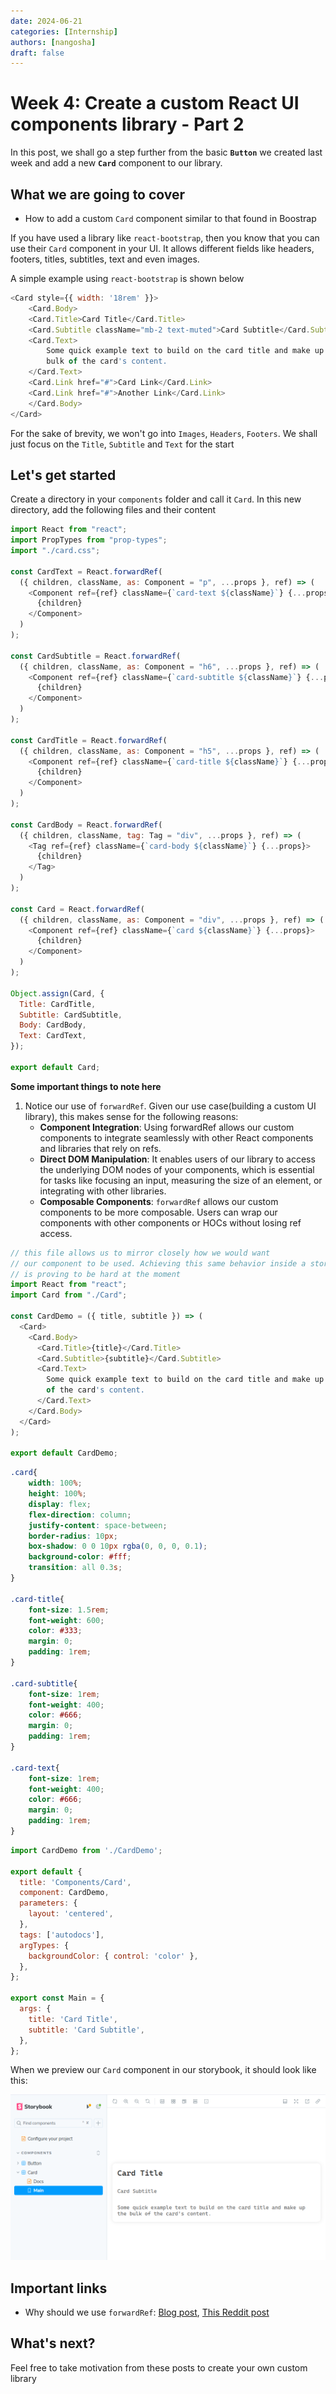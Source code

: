```yaml
---
date: 2024-06-21
categories: [Internship]
authors: [nangosha]
draft: false
---
```


# Week 4: Create a custom React UI components library - Part 2

In this post, we shall go a step further from the basic **`Button`** we created last week and add a new **`Card`** component to our library. <!-- We shall also add basic unit tests -->

<!-- more -->

## What we are going to cover

- How to add a custom `Card` component similar to that found in Boostrap
<!-- - Add tests to make sure that everything is going fine -->

If you have used a library like `react-bootstrap`, then you know that you can use their `Card` component in your UI. It allows different fields like headers, footers, titles, subtitles, text and even images.

A simple example using `react-bootstrap` is shown below

```js title="react-bootstrap card"
<Card style={{ width: '18rem' }}>
    <Card.Body>
    <Card.Title>Card Title</Card.Title>
    <Card.Subtitle className="mb-2 text-muted">Card Subtitle</Card.Subtitle>
    <Card.Text>
        Some quick example text to build on the card title and make up the
        bulk of the card's content.
    </Card.Text>
    <Card.Link href="#">Card Link</Card.Link>
    <Card.Link href="#">Another Link</Card.Link>
    </Card.Body>
</Card>
```

For the sake of brevity, we won't go into `Images`, `Headers`, `Footers`. We shall just focus on the `Title`, `Subtitle` and `Text` for the start

## Let's get started

Create a directory in your `components` folder and call it `Card`. In this new directory, add the following files and their content

```js title="Card.jsx"
import React from "react";
import PropTypes from "prop-types";
import "./card.css";

const CardText = React.forwardRef(
  ({ children, className, as: Component = "p", ...props }, ref) => (
    <Component ref={ref} className={`card-text ${className}`} {...props}>
      {children}
    </Component>
  )
);

const CardSubtitle = React.forwardRef(
  ({ children, className, as: Component = "h6", ...props }, ref) => (
    <Component ref={ref} className={`card-subtitle ${className}`} {...props}>
      {children}
    </Component>
  )
);

const CardTitle = React.forwardRef(
  ({ children, className, as: Component = "h5", ...props }, ref) => (
    <Component ref={ref} className={`card-title ${className}`} {...props}>
      {children}
    </Component>
  )
);

const CardBody = React.forwardRef(
  ({ children, className, tag: Tag = "div", ...props }, ref) => (
    <Tag ref={ref} className={`card-body ${className}`} {...props}>
      {children}
    </Tag>
  )
);

const Card = React.forwardRef(
  ({ children, className, as: Component = "div", ...props }, ref) => (
    <Component ref={ref} className={`card ${className}`} {...props}>
      {children}
    </Component>
  )
);

Object.assign(Card, {
  Title: CardTitle,
  Subtitle: CardSubtitle,
  Body: CardBody,
  Text: CardText,
});

export default Card;

```

**Some important things to note here**

1. Notice our use of `forwardRef`. Given our use case(building a custom UI library), this makes sense for the following reasons:
    - **Component Integration**: Using forwardRef allows our custom components to integrate seamlessly with other React components and libraries that rely on refs.
    - **Direct DOM Manipulation**: It enables users of our library to access the underlying DOM nodes of your components, which is essential for tasks like focusing an input, measuring the size of an element, or integrating with other libraries.
    - **Composable Components**: `forwardRef` allows our custom components to be more composable. Users can wrap our components with other components or HOCs without losing ref access.

```js title="CardDemo.jsx"
// this file allows us to mirror closely how we would want
// our component to be used. Achieving this same behavior inside a storybook
// is proving to be hard at the moment
import React from "react";
import Card from "./Card";

const CardDemo = ({ title, subtitle }) => (
  <Card>
    <Card.Body>
      <Card.Title>{title}</Card.Title>
      <Card.Subtitle>{subtitle}</Card.Subtitle>
      <Card.Text>
        Some quick example text to build on the card title and make up the bulk
        of the card's content.
      </Card.Text>
    </Card.Body>
  </Card>
);

export default CardDemo;

```

```css title="card.css"
.card{
    width: 100%;
    height: 100%;
    display: flex;
    flex-direction: column;
    justify-content: space-between;
    border-radius: 10px;
    box-shadow: 0 0 10px rgba(0, 0, 0, 0.1);
    background-color: #fff;
    transition: all 0.3s;
}

.card-title{
    font-size: 1.5rem;
    font-weight: 600;
    color: #333;
    margin: 0;
    padding: 1rem;
}

.card-subtitle{
    font-size: 1rem;
    font-weight: 400;
    color: #666;
    margin: 0;
    padding: 1rem;
}

.card-text{
    font-size: 1rem;
    font-weight: 400;
    color: #666;
    margin: 0;
    padding: 1rem;
}
```

```js title="Card.stories.js"
import CardDemo from './CardDemo';

export default {
  title: 'Components/Card',
  component: CardDemo,
  parameters: {
    layout: 'centered',
  },
  tags: ['autodocs'],
  argTypes: {
    backgroundColor: { control: 'color' },
  },
};

export const Main = {
  args: {
    title: 'Card Title',
    subtitle: 'Card Subtitle',
  },
};

```

When we preview our `Card` component in our storybook, it should look like this:

![card-preview](image-6.png)

## Important links

- Why should we use `forwardRef`: [Blog post](https://medium.com/@kabildeveloper/do-you-really-need-react-forwardref-93b48e9c1fab#:~:text=forwardRef%20is%20a%20function%20in,a%20specific%20child%20component%20instance>.), [This Reddit post](https://www.reddit.com/r/reactjs/comments/q56sph/what_purpose_does_a_ref_serve_in_a_simple_badge/)

## What's next?

Feel free to take motivation from these posts to create your own custom library
